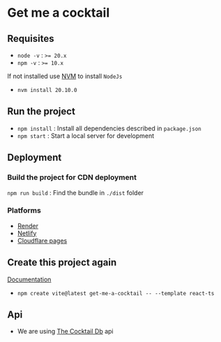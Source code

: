 # Get me a cocktail

## Requisites

- `node -v` : `>= 20.x`
- `npm -v` : `>= 10.x`

If not installed use [NVM](https://github.com/nvm-sh/nvm#install--update-script) to install `NodeJs`

- `nvm install 20.10.0`



## Run the project

- `npm install` : Install all dependencies described in `package.json`
- `npm start` : Start a local server for development

## Deployment

### Build the project for CDN deployment

`npm run build` : Find the bundle in `./dist` folder

### Platforms

- [Render](https://vitejs.dev/guide/static-deploy.html#render)
- [Netlify](https://vitejs.dev/guide/static-deploy.html#netlify)
- [Cloudflare pages](https://vitejs.dev/guide/static-deploy.html#cloudflare-pages)

## Create this project again

[Documentation](https://vitejs.dev/guide/#scaffolding-your-first-vite-project)

- `npm create vite@latest get-me-a-cocktail -- --template react-ts` 

## Api

- We are using [The Cocktail Db](https://www.thecocktaildb.com/api.php) api